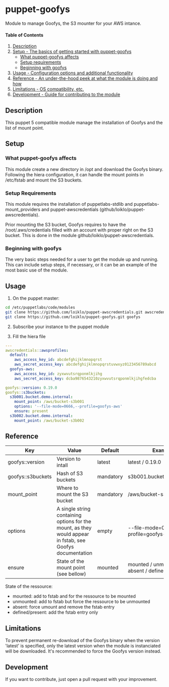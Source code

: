 
# puppet-goofys

Module to manage Goofys, the S3 mounter for your AWS intance.






#### Table of Contents

1. [Description](#description)
2. [Setup - The basics of getting started with puppet-goofys](#setup)
    * [What puppet-goofys affects](#what-goofys-affects)
    * [Setup requirements](#setup-requirements)
    * [Beginning with goofys](#beginning-with-goofys)
3. [Usage - Configuration options and additional functionality](#usage)
4. [Reference - An under-the-hood peek at what the module is doing and how](#reference)
5. [Limitations - OS compatibility, etc.](#limitations)
6. [Development - Guide for contributing to the module](#development)

## Description

This puppet 5 compatible module manage the installation of Goofys and the list of mount point.

## Setup

### What puppet-goofys affects

This module create a new directory in /opt and download the Goofys binary. Following the hiera configuration, it can handle the mount points in /etc/fstab and mount the S3 buckets.

### Setup Requirements

This module requires the installation of puppetlabs-stdlib and puppetlabs-mount_providers and puppet-awscredentials (github/loiklo/puppet-awscredentials).

Prior mounting the S3 bucket, Goofys requires to have the /root/.aws/credentials filled with an account with proper right on the S3 bucket. This is done in the module github/loiklo/puppet-awscredentials.

### Beginning with goofys

The very basic steps needed for a user to get the module up and running. This can include setup steps, if necessary, or it can be an example of the most basic use of the module.

## Usage

1. On the puppet master:

```bash
cd /etc/puppetlabs/code/modules
git clone https://github.com/loiklo/puppet-awscredentials.git awscredentials
git clone https://github.com/loiklo/puppet-goofys.git goofys
```

2. Subscribe your instance to the puppet module

3. Fill the hiera file

```yaml
---
awscredentials::awsprofiles:
  default:
    aws_access_key_id: abcdefghijklmnopqrst
    aws_secret_access_key: abcdefghijklmnopqrstuvwxyz0123456789abcd
  goofys-aws:
    aws_access_key_id: zyxwvutsrqponmlkjihg
    aws_secret_access_key: dcba9876543210zyxwvutsrqponmlkjihgfedcba

goofys::version: 0.19.0
goofys::s3buckets:
  s3b001.bucket.demo.internal:
    mount_point: /aws/bucket-s3b001
    options: '--file-mode=0666,--profile=goofys-aws'
    ensure: present
  s3b002.bucket.demo.internal:
    mount_point: /aws/bucket-s3b002
```

## Reference

| Key | Value | Default | Example |
| --- | ----- | ------- | ------- |
| goofys::version | Version to intall | latest | latest / 0.19.0 |
| goofys::s3buckets | Hash of S3 buckets | mandatory | s3b001.bucket.demo.internal |
| mount_point | Where to mount the S3 bucket | mandatory | /aws/bucket-s3b001 |
| options | A single string containing options for the mount, as they would appear in fstab, see Goofys documentation | empty | --file-mode=0666,--profile=goofys-aws |
| ensure | State of the mount point (see bellow) | mounted | mounted / unmounted / absent / defined or present |

State of the ressource:

- mounted: add to fstab and for the ressource to be mounted
- unmounted: add to fstab but force the ressource to be unmounted
- absent: force umount and remove the fstab entry
- defined/present: add the fstab entry only


## Limitations

To prevent permanent re-download of the Goofys binary when the version 'latest' is specified, only the latest version when the module is instanciated will be downloaded. It's recommended to force the Goofys version instead.

## Development

If you want to contribute, just open a pull request with your improvement.

